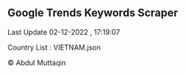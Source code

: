 

## Google Trends Keywords Scraper 
 
Last Update 02-12-2022 , 17:19:07

Country List :
VIETNAM.json



© Abdul Muttaqin 

